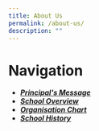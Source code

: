 ```yaml
---
title: About Us
permalink: /about-us/
description: ""
---
```

# Navigation
* [***Principal's Message***](/about-us/principal-message/)
* [***School Overview***](/about-us/school-overview/)
* [***Organisation Chart***](/about-us/organisation-chart/)
* [***School History***](https://sites.google.com/moe.edu.sg/hgv-school-history/home)